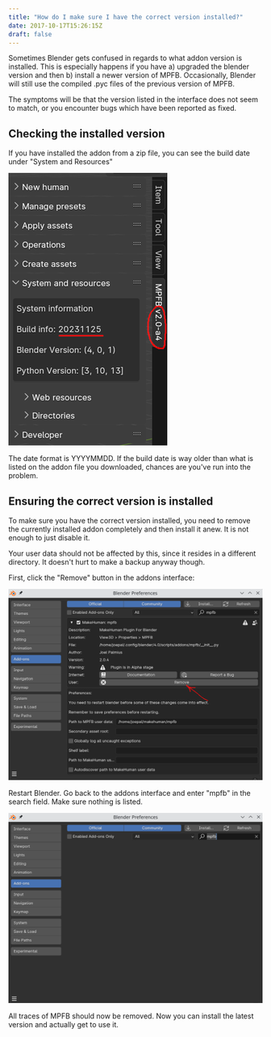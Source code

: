 ```yaml
---
title: "How do I make sure I have the correct version installed?"
date: 2017-10-17T15:26:15Z
draft: false
---
```


Sometimes Blender gets confused in regards to what addon version is installed. This is especially happens if you have a) upgraded the blender version and then 
b) install a newer version of MPFB. Occasionally, Blender will still use the compiled .pyc files of the previous version of MPFB. 

The symptoms will be that the version listed in the interface does not seem to match, or you encounter bugs which have been reported as fixed.

## Checking the installed version

If you have installed the addon from a zip file, you can see the build date under "System and Resources"

![Installed version](check_version.png)

The date format is YYYYMMDD. If the build date is way older than what is listed on the addon file you downloaded, chances are you've run into the problem.

## Ensuring the correct version is installed

To make sure you have the correct version installed, you need to remove the currently installed addon completely and then install it anew. 
It is not enough to just disable it. 

Your user data should not be affected by this, since it resides in a different directory. It doesn't hurt to make a backup anyway though.

First, click the "Remove" button in the addons interface:

![Remove](remove_addon.png)

Restart Blender. Go back to the addons interface and enter "mpfb" in the search field. Make sure nothing is listed.

![No addon](no_addon.png)

All traces of MPFB should now be removed. Now you can install the latest version and actually get to use it.
